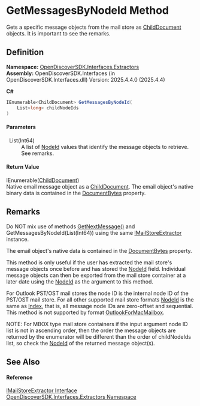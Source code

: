 # GetMessagesByNodeId Method


Gets a specific message objects from the mail store as <a href="b03bea52-0626-6949-6cc8-dc453414dd35">ChildDocument</a> objects. It is important to see the remarks.



## Definition
**Namespace:** <a href="66cb506c-7b83-62d0-4a83-d345a647f76a">OpenDiscoverSDK.Interfaces.Extractors</a>  
**Assembly:** OpenDiscoverSDK.Interfaces (in OpenDiscoverSDK.Interfaces.dll) Version: 2025.4.4.0 (2025.4.4)

**C#**
``` C#
IEnumerable<ChildDocument> GetMessagesByNodeId(
	List<long> childNodeIds
)
```



#### Parameters
<dl><dt>  List(Int64)</dt><dd>A list of <a href="4effc214-cdc4-1426-caa8-d819df521314">NodeId</a> values that identify the message objects to retrieve. See remarks.</dd></dl>

#### Return Value
IEnumerable(<a href="b03bea52-0626-6949-6cc8-dc453414dd35">ChildDocument</a>)  
Native email message object as a <a href="b03bea52-0626-6949-6cc8-dc453414dd35">ChildDocument</a>. The email object's native binary data is contained in the <a href="683c2f3f-10f3-083c-8b83-c3398875f011">DocumentBytes</a> property.

## Remarks

Do NOT mix use of methods <a href="7eb8509f-105a-703e-dd60-73d8b72d6dd6">GetNextMessage()</a> and GetMessagesByNodeId(List(Int64)) using the same <a href="b6b002d9-7dfa-acce-2221-db203d4ffcfa">IMailStoreExtractor</a> instance.

The email object's native data is contained in the <a href="683c2f3f-10f3-083c-8b83-c3398875f011">DocumentBytes</a> property.

This method is only useful if the user has extracted the mail store's message objects once before and has stored the <a href="4effc214-cdc4-1426-caa8-d819df521314">NodeId</a> field. Individual message objects can then be exported from the mail store container at a later date using the <a href="4effc214-cdc4-1426-caa8-d819df521314">NodeId</a> as the argument to this method.

For Outlook PST/OST mail stores the node ID is the internal node ID of the PST/OST mail store. For all other supported mail store formats <a href="4effc214-cdc4-1426-caa8-d819df521314">NodeId</a> is the same as <a href="5a0378dc-735c-57d7-6c2f-8a7bf3908407">Index</a>, that is, all message node IDs are zero-offset and sequential. This method is not supported by format <a href="6f1047fb-7367-c09c-5621-ae7632c8404b">OutlookForMacMailbox</a>.

NOTE: For MBOX type mail store containers if the input argument node ID list is not in ascending order, then the order the message objects are returned by the enumerator will be different than the order of childNodeIds list, so check the <a href="4effc214-cdc4-1426-caa8-d819df521314">NodeId</a> of the returned message object(s).


## See Also


#### Reference
<a href="b6b002d9-7dfa-acce-2221-db203d4ffcfa">IMailStoreExtractor Interface</a>  
<a href="66cb506c-7b83-62d0-4a83-d345a647f76a">OpenDiscoverSDK.Interfaces.Extractors Namespace</a>  
